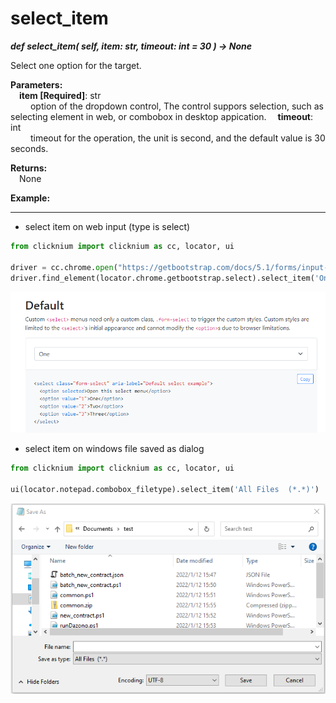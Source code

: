 # select_item
***def select_item(
        self,
        item: str,
        timeout: int = 30
    ) -> None***  

Select one option for the target.

**Parameters:**  
    &emsp;**item [Required]**: str   
        &emsp;&emsp; option of the dropdown control, The control suppors selection, such as selecting element in web, or combobox in desktop appication. 
    &emsp;**timeout**: int  
        &emsp;&emsp; timeout for the operation, the unit is second, and the default value is 30 seconds.   

**Returns:**  
    &emsp;None

**Example:**
***
- select item on web input (type is select)
```python
from clicknium import clicknium as cc, locator, ui

driver = cc.chrome.open("https://getbootstrap.com/docs/5.1/forms/input-group/")
driver.find_element(locator.chrome.getbootstrap.select).select_item('One')

```

![sample](../../../img/select_item_sample1.png)  
-  select item on windows file saved as dialog  
```python
from clicknium import clicknium as cc, locator, ui

ui(locator.notepad.combobox_filetype).select_item('All Files  (*.*)')

```
![sample](../../../img/select_item_sample2.png)  